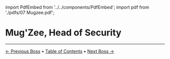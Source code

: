 import PdfEmbed from '../../components/PdfEmbed';
import pdf from './pdfs/07 Mugzee.pdf';


# Mug'Zee, Head of Security
---

[← Previous Boss](./onearmedbandit) • [Table of Contents](./) • [Next Boss →](./gallywix)

<PdfEmbed src={pdf} />
